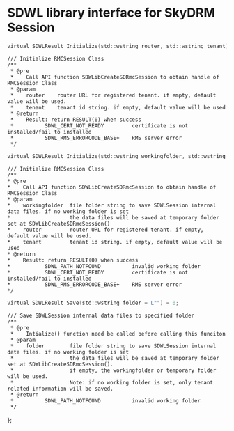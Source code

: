 # SDWL library interface for SkyDRM Session #

```c
virtual SDWLResult Initialize(std::wstring router, std::wstring tenant) = 0;
```
	/// Initialize RMCSession Class
	/**
	 * @pre
	 *    Call API function SDWLibCreateSDRmcSession to obtain handle of RMCSession Class
	 * @param
	 *    router	router URL for registered tenant. if empty, default value will be used.
	 *    tenant	tenant id string. if empty, default value will be used
	 * @return
	 *    Result: return RESULT(0) when success
	 *			SDWL_CERT_NOT_READY			certificate is not installed/fail to installed
	 *			SDWL_RMS_ERRORCODE_BASE+	RMS server error
	 */
```c
virtual SDWLResult Initialize(std::wstring workingfolder, std::wstring router, std::wstring tenant) = 0;
```
	/// Initialize RMCSession Class
	/**
	* @pre
	*    Call API function SDWLibCreateSDRmcSession to obtain handle of RMCSession Class
	* @param
	*    workingfolder	file folder string to save SDWLSession internal data files. if no working folder is set
	*					the data files will be saved at temporary folder set at SDWLibCreateSDRmcSession() 
	*    router			router URL for registered tenant. if empty, default value will be used.
	*    tenant			tenant id string. if empty, default value will be used
	* @return
	*    Result: return RESULT(0) when success
	*			SDWL_PATH_NOTFOUND			invalid working folder
	*			SDWL_CERT_NOT_READY			certificate is not installed/fail to installed
	*			SDWL_RMS_ERRORCODE_BASE+	RMS server error
	*/
```c
virtual SDWLResult Save(std::wstring folder = L"") = 0;
```
	/// Save SDWLSession internal data files to specified folder
	/**
	 * @pre
	 *    Intialize() function need be called before calling this funciton
	 * @param 
	 *    folder		file folder string to save SDWLSession internal data files. if no working folder is set
	 *					the data files will be saved at temporary folder set at SDWLibCreateSDRmcSession().
	 *					if empty, the workingfolder or temporary folder will be used.
	 *					Note: if no working folder is set, only tenant related information will be saved.
	 * @return
	 *			SDWL_PATH_NOTFOUND			invalid working folder
	 */
};